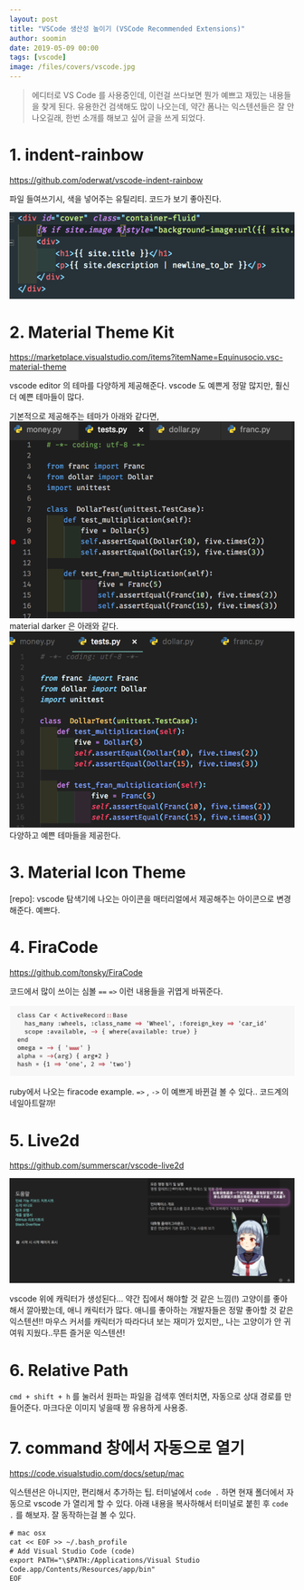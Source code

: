 ```yaml
---
layout: post
title: "VSCode 생산성 높이기 (VSCode Recommended Extensions)"
author: soomin
date: 2019-05-09 00:00
tags: [vscode]
image: /files/covers/vscode.jpg
---
```


> 에디터로 VS Code 를 사용중인데, 이런걸 쓰다보면 뭔가 예쁘고 재밌는 내용들을 찾게 된다. 유용한건 검색해도 많이 나오는데, 약간 폼나는 익스텐션들은 잘 안나오길래, 한번 소개를 해보고 싶어 글을 쓰게 되었다. 


# 1. indent-rainbow

<https://github.com/oderwat/vscode-indent-rainbow>

파일 들여쓰기시, 색을 넣어주는 유틸리티. 코드가 보기 좋아진다. 

![들여쓰기 sample](/files/vscode/extensions/indent.png)

# 2. Material Theme Kit

<https://marketplace.visualstudio.com/items?itemName=Equinusocio.vsc-material-theme>

vscode editor 의 테마를 다양하게 제공해준다. vscode 도 예쁜게 정말 많지만, 훨신 더 예쁜 테마들이 많다. 


기본적으로 제공해주는 테마가 아래와 같다면,
![vscode default](/files/vscode/extensions/vscode_darker.png)
material darker 은 아래와 같다. 
![material default](/files/vscode/extensions/material_darker.png)
다양하고 예쁜 테마들을 제공한다. 


# 3. Material Icon Theme

[repo]:
vscode 탐색기에 나오는 아이콘을 매터리얼에서 제공해주는 아이콘으로 변경해준다. 예쁘다. 




# 4. FiraCode

<https://github.com/tonsky/FiraCode>

코드에서 많이 쓰이는 심볼 `==` `=>` 이런 내용들을 귀엽게 바꿔준다. 

![firacode](/files/vscode/extensions/firacode.png)

ruby에서 나오는 firacode example. `=>` , `->` 이 예쁘게 바뀐걸 볼 수 있다.. 코드계의 네일아트랄까!

# 5. Live2d

<https://github.com/summerscar/vscode-live2d>

![live2d](/files/vscode/extensions/live2d.png)

vscode 위에 캐릭터가 생성된다... 약간 집에서 해야할 것 같은 느낌(!) 고양이를 좋아해서 깔아봤는데, 애니 캐릭터가 많다. 애니를 좋아하는 개발자들은 정말 좋아할 것 같은 익스텐션!! 마우스 커서를 캐릭터가 따라다녀 보는 재미가 있지만,, 나는 고양이가 안 귀여워 지웠다..무튼 즐거운 익스텐션! 


# 6. Relative Path

`cmd + shift + h` 를 눌러서 원파는 파일을 검색후 엔터치면, 자동으로 상대 경로를 만들어준다. 마크다운 이미지 넣을때 짱 유용하게 사용중. 

# 7. command 창에서 자동으로 열기

<https://code.visualstudio.com/docs/setup/mac>

익스텐션은 아니지만, 편리해서 추가하는 팁. 터미널에서 `code .` 하면 현재 폴더에서 자동으로 vscode 가 열리게 할 수 있다. 아래 내용을 복사하해서 터미널로 붙힌 후 `code .` 를 해보자. 잘 동작하는걸 볼 수 있다.

```console
# mac osx
cat << EOF >> ~/.bash_profile
# Add Visual Studio Code (code)
export PATH="\$PATH:/Applications/Visual Studio Code.app/Contents/Resources/app/bin"
EOF
```